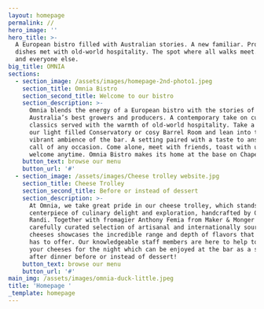 ```yaml
---
layout: homepage
permalink: //
hero_image: ''
hero_title: >-
  A European bistro filled with Australian stories. A new familiar. Produce led
  dishes met with old-world hospitality. The spot where all walks meet. For you
  and everyone else.
big_title: OMNIA
sections:
  - section_image: /assets/images/homepage-2nd-photo1.jpeg
    section_title: Omnia Bistro
    section_second_title: Welcome to our bistro
    section_description: >-
      Omnia blends the energy of a European bistro with the stories of
      Australia’s best growers and producers. A contemporary take on culinary
      classics served with the warmth of old-world hospitality. Take a seat in
      our light filled Conservatory or cosy Barrel Room and lean into the
      vibrant ambience of the bar. A setting paired with a taste to answer the
      call of any occasion. Come alone, meet with friends, toast with us. You’re
      welcome anytime. Omnia Bistro makes its home at the base on Chapel Street.
    button_text: browse our menu
    button_url: '#'
  - section_image: /assets/images/Cheese trolley website.jpg
    section_title: Cheese Trolley
    section_second_title: Before or instead of dessert
    section_description: >-
      At Omnia, we take great pride in our cheese trolley, which stands as a
      centerpiece of culinary delight and exploration, handcrafted by Orio
      Randi. Together with fromagier Anthony Femia from Maker & Monger we have a
      carefully curated selection of artisanal and internationally sourced
      cheeses showcases the incredible range and depth of flavors that cheese
      has to offer. Our knowledgeable staff members are here to help to select
      your cheeses for the night which can be enjoyed at the bar as a snack or
      after dinner before or instead of dessert! 
    button_text: browse our menu
    button_url: '#'
main_img: /assets/images/omnia-duck-little.jpeg
title: 'Homepage '
_template: homepage
---
```





